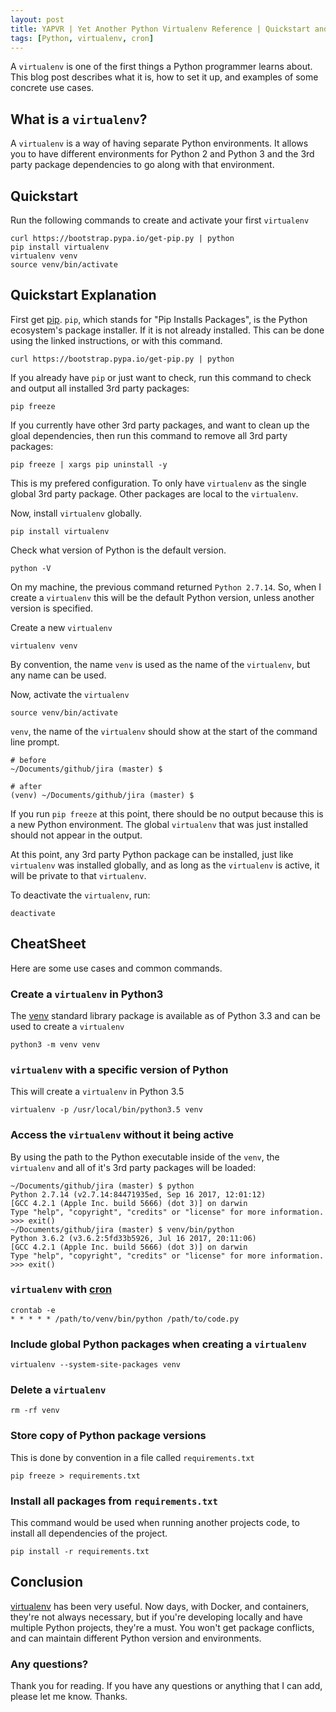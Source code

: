 ```yaml
---
layout: post
title: YAPVR | Yet Another Python Virtualenv Reference | Quickstart and Cheatsheet
tags: [Python, virtualenv, cron]
---
```


A `virtualenv` is one of the first things a Python programmer learns about. This blog post describes what it is, how to set it up, and examples of some concrete use cases.

## What is a `virtualenv`?

A `virtualenv` is a way of having separate Python environments. It allows you to have different environments for Python 2 and Python 3 and the 3rd party package dependencies to go along with that environment.

## Quickstart

Run the following commands to create and activate your first `virtualenv`

```
curl https://bootstrap.pypa.io/get-pip.py | python
pip install virtualenv
virtualenv venv
source venv/bin/activate
```

## Quickstart Explanation

First get [pip](https://pypi.org/project/pip/). `pip`, which stands for "Pip Installs Packages", is the Python ecosystem's package installer. If it is not already installed. This can be done using the linked instructions, or with this command.

```
curl https://bootstrap.pypa.io/get-pip.py | python
```

If you already have `pip` or just want to check, run this command to check and output all installed 3rd party packages:

```
pip freeze
```

If you currently have other 3rd party packages, and want to clean up the gloal dependencies, then run this command to remove all 3rd party packages:

```
pip freeze | xargs pip uninstall -y
```

This is my prefered configuration. To only have `virtualenv` as the single global 3rd party package. Other packages are local to the `virtualenv`.

Now, install `virtualenv` globally.

```
pip install virtualenv
```

Check what version of Python is the default version.

```
python -V
```

On my machine, the previous command returned `Python 2.7.14`. So, when I create a `virtualenv` this will be the default Python version, unless another version is specified.

Create a new `virtualenv`

```
virtualenv venv
```

By convention, the name `venv` is used as the name of the `virtualenv`, but any name can be used.

Now, activate the `virtualenv`

```
source venv/bin/activate
```

`venv`, the name of the `virtualenv` should show at the start of the command line prompt.

```
# before
~/Documents/github/jira (master) $

# after
(venv) ~/Documents/github/jira (master) $
```

If you run `pip freeze` at this point, there should be no output because this is a new Python environment. The global `virtualenv` that was just installed should not appear in the output.

At this point, any 3rd party Python package can be installed, just like `virtualenv` was installed globally, and as long as the `virtualenv` is active, it will be private to that `virtualenv`.

To deactivate the `virtualenv`, run:

```
deactivate
```

## CheatSheet

Here are some use cases and common commands.

### Create a `virtualenv` in Python3

The [venv](https://docs.python.org/3/library/venv.html) standard library package is available as of Python 3.3 and can be used to create a `virtualenv`

```
python3 -m venv venv
```

### `virtualenv` with a specific version of Python

This will create a `virtualenv` in Python 3.5

```
virtualenv -p /usr/local/bin/python3.5 venv
```

### Access the `virtualenv` without it being active

By using the path to the Python executable inside of the `venv`, the `virtualenv` and all of it's 3rd party packages will be loaded:

```
~/Documents/github/jira (master) $ python
Python 2.7.14 (v2.7.14:84471935ed, Sep 16 2017, 12:01:12) 
[GCC 4.2.1 (Apple Inc. build 5666) (dot 3)] on darwin
Type "help", "copyright", "credits" or "license" for more information.
>>> exit()
~/Documents/github/jira (master) $ venv/bin/python
Python 3.6.2 (v3.6.2:5fd33b5926, Jul 16 2017, 20:11:06) 
[GCC 4.2.1 (Apple Inc. build 5666) (dot 3)] on darwin
Type "help", "copyright", "credits" or "license" for more information.
>>> exit()
```

### `virtualenv` with [cron](https://en.wikipedia.org/wiki/Cron)

```
crontab -e
* * * * * /path/to/venv/bin/python /path/to/code.py
```

### Include global Python packages when creating a `virtualenv`

```
virtualenv --system-site-packages venv
```

### Delete a `virtualenv`

```
rm -rf venv
```

### Store copy of Python package versions

This is done by convention in a file called `requirements.txt`

```
pip freeze > requirements.txt
```

### Install all packages from `requirements.txt`

This command would be used when running another projects code, to install all dependencies of the project.

```
pip install -r requirements.txt
```

## Conclusion

[virtualenv](https://virtualenv.pypa.io/en/stable/) has been very useful. Now days, with Docker, and containers, they're not always necessary, but if you're developing locally and have multiple Python projects, they're a must. You won't get package conflicts, and can maintain different Python version and environments.

### Any questions?

Thank you for reading. If you have any questions or anything that I can add, please let me know. Thanks.
